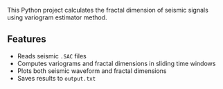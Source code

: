 This Python project calculates the fractal dimension of seismic signals using variogram estimator method.

## Features
- Reads seismic `.SAC` files
- Computes variograms and fractal dimensions in sliding time windows
- Plots both seismic waveform and fractal dimensions
- Saves results to `output.txt`
